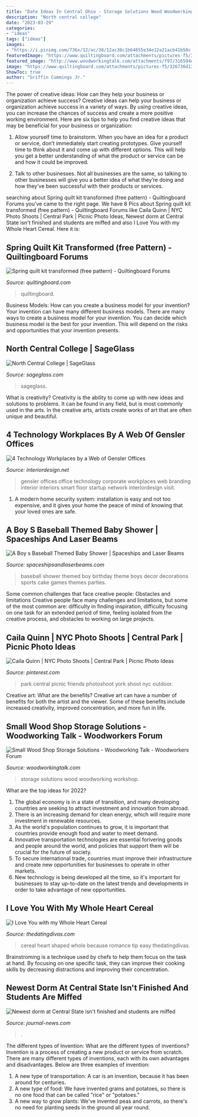 ```yaml
---
title: "Date Ideas In Central Ohio - Storage Solutions Wood Woodworking Workshop"
description: "North central college"
date: "2023-03-29"
categories:
- "ideas"
tags: ["ideas"]
images:
- "https://i.pinimg.com/736x/12/ac/38/12ac38c1b64855e34e12a21acb41b50c.jpg"
featuredImage: "https://www.quiltingboard.com/attachments/pictures-f5/326736d1334068831-100_1027.jpg"
featured_image: "http://www.woodworkingtalk.com/attachments/f97/316594d1506023028-small-wood-shop-storage-solutions-ka8.jpg"
image: "https://www.quiltingboard.com/attachments/pictures-f5/326736d1334068831-100_1027.jpg"
ShowToc: true
author: "Griffin Cummings Jr."
---
```



The power of creative ideas: How can they help your business or organization achieve success?
Creative ideas can help your business or organization achieve success in a variety of ways. By using creative ideas, you can increase the chances of success and create a more positive working environment. Here are six tips to help you find creative ideas that may be beneficial for your business or organization:
1. Allow yourself time to brainstorm. When you have an idea for a product or service, don’t immediately start creating prototypes. Give yourself time to think about it and come up with different options. This will help you get a better understanding of what the product or service can be and how it could be improved.

2. Talk to other businesses. Not all businesses are the same, so talking to other businesses will give you a better idea of what they’re doing and how they’ve been successful with their products or services.

	

		
searching about Spring quilt kit transformed (free pattern) - Quiltingboard Forums you've came to the right page. We have 8 Pics about Spring quilt kit transformed (free pattern) - Quiltingboard Forums like Caila Quinn | NYC Photo Shoots | Central Park | Picnic Photo Ideas, Newest dorm at Central State isn&#039;t finished and students are miffed and also I Love You with my Whole Heart Cereal. Here it is:
		
    
## Spring Quilt Kit Transformed (free Pattern) - Quiltingboard Forums

<img loading=lazy src="https://www.quiltingboard.com/attachments/pictures-f5/326736d1334068831-100_1027.jpg" onerror="this.onerror=null;this.src='https://tse2.mm.bing.net/th?id=OIP.8Fep5DrgLQXkX00M8_SnnAHaFj&amp;pid=15.1';" alt="Spring quilt kit transformed (free pattern) - Quiltingboard Forums">

_Source: quiltingboard.com_

>quiltingboard. 

	

Business Models: How can you create a business model for your invention?
Your invention can have many different business models. There are many ways to create a business model for your invention. You can decide which business model is the best for your invention. This will depend on the risks and opportunities that your invention presents.

    
## North Central College | SageGlass

<img loading=lazy src="https://www.sageglass.com/sites/default/files/portfolio-ncc3.jpg" onerror="this.onerror=null;this.src='https://tse2.mm.bing.net/th?id=OIP.F7I4PJv2YIrl_wNcybN8RwHaEK&amp;pid=15.1';" alt="North Central College | SageGlass">

_Source: sageglass.com_

>sageglass. 

	

What is creativity?
Creativity is the ability to come up with new ideas and solutions to problems. It can be found in any field, but is most commonly used in the arts. In the creative arts, artists create works of art that are often unique and beautiful.

    
## 4 Technology Workplaces By A Web Of Gensler Offices

<img loading=lazy src="https://d4qwptktddc5f.cloudfront.net/photos/44/65628-11176-bottlerocket-gensler-offices-1115(1).jpg" onerror="this.onerror=null;this.src='https://tse4.mm.bing.net/th?id=OIP.juY823N8uKJa4EOWko1HvAHaFj&amp;pid=15.1';" alt="4 Technology Workplaces by a Web of Gensler Offices">

_Source: interiordesign.net_

>gensler offices office technology corporate workplaces web branding interior interiors smart floor startup network interiordesign visit. 

	

1. A modern home security system: installation is easy and not too expensive, and it gives your home the peace of mind of knowing that your loved ones are safe. 

    
## A Boy S Baseball Themed Baby Shower | Spaceships And Laser Beams

<img loading=lazy src="https://spaceshipsandlaserbeams.com/wp-content/uploads/2015/09/boys-baseball-themed-baby-shower-ideas.jpg" onerror="this.onerror=null;this.src='https://tse4.mm.bing.net/th?id=OIP.Wlvc6REBnLUjucq224kDzwHaKl&amp;pid=15.1';" alt="A Boy s Baseball Themed Baby Shower | Spaceships and Laser Beams">

_Source: spaceshipsandlaserbeams.com_

>baseball shower themed boy birthday theme boys decor decorations sports cake games themes parties. 

	

Some common challenges that face creative people: Obstacles and limitations
Creative people face many challenges and limitations, but some of the most common are: difficulty in finding inspiration, difficulty focusing on one task for an extended period of time, feeling isolated from the creative process, and obstacles to working on large projects.

    
## Caila Quinn | NYC Photo Shoots | Central Park | Picnic Photo Ideas

<img loading=lazy src="https://i.pinimg.com/736x/12/ac/38/12ac38c1b64855e34e12a21acb41b50c.jpg" onerror="this.onerror=null;this.src='https://tse1.mm.bing.net/th?id=OIP.WySFo8hHizYGdsPyZFkJkwHaJQ&amp;pid=15.1';" alt="Caila Quinn | NYC Photo Shoots | Central Park | Picnic Photo Ideas">

_Source: pinterest.com_

>park central picnic friends photoshoot york shoot nyc outdoor. 

	

Creative art: What are the benefits?
Creative art can have a number of benefits for both the artist and the viewer. Some of these benefits include increased creativity, improved concentration, and more fun in life.

    
## Small Wood Shop Storage Solutions - Woodworking Talk - Woodworkers Forum

<img loading=lazy src="http://www.woodworkingtalk.com/attachments/f97/316594d1506023028-small-wood-shop-storage-solutions-ka8.jpg" onerror="this.onerror=null;this.src='https://tse2.mm.bing.net/th?id=OIP.gSBi7Cvt1ofJOjPtfAOyTgAAAA&amp;pid=15.1';" alt="Small Wood Shop Storage Solutions - Woodworking Talk - Woodworkers Forum">

_Source: woodworkingtalk.com_

>storage solutions wood woodworking workshop. 

	

What are the top ideas for 2022?
1. The global economy is in a state of transition, and many developing countries are seeking to attract investment and innovation from abroad.
2. There is an increasing demand for clean energy, which will require more investment in renewable resources.
3. As the world's population continues to grow, it is important that countries provide enough food and water to meet demand.
4. Innovative transportation technologies are essential forivering goods and people around the world, and policies that support them will be crucial for the future of society.
5. To secure international trade, countries must improve their infrastructure and create new opportunities for businesses to operate in other markets.
6. New technology is being developed all the time, so it's important for businesses to stay up-to-date on the latest trends and developments in order to take advantage of new opportunities.

    
## I Love You With My Whole Heart Cereal

<img loading=lazy src="http://cf.thedatingdivas.com/wp-content/uploads/2013/03/Heart-Shaped-Cereal.jpg" onerror="this.onerror=null;this.src='https://tse3.mm.bing.net/th?id=OIP.VywrGSc9hdt3Fum2bA6qZQHaHa&amp;pid=15.1';" alt="I Love You with my Whole Heart Cereal">

_Source: thedatingdivas.com_

>cereal heart shaped whole because romance tip easy thedatingdivas. 

	

Brainstroming is a technique used by chefs to help them focus on the task at hand. By focusing on one specific task, they can improve their cooking skills by decreasing distractions and improving their concentration.

    
## Newest Dorm At Central State Isn&#039;t Finished And Students Are Miffed

<img loading=lazy src="https://www.journal-news.com/resizer/6GBfVWsiBWQXhyQ5cX8dzkIwpJY=/1200x630/d1xee2ssey3x9d.cloudfront.net/07-09-2020/t_808e4f9ee1bc41b09f4009e8cc50c6f2_name_A2AB9EA6FC954BD793FAC5253EBA7348.jpg" onerror="this.onerror=null;this.src='https://tse2.mm.bing.net/th?id=OIP.E-uG9fVaYSQzZ_FT3VLMAQHaD4&amp;pid=15.1';" alt="Newest dorm at Central State isn&#039;t finished and students are miffed">

_Source: journal-news.com_

>. 

	

The different types of Invention: What are the different types of inventions?
Invention is a process of creating a new product or service from scratch. There are many different types of inventions, each with its own advantages and disadvantages. Below are three examples of invention:
1) A new type of transportation: A car is an invention, because it has been around for centuries. 
2) A new type of food: We have invented grains and potatoes, so there is no one food that can be called "rice" or "potatoes." 
3) A new way to grow plants: We've invented peas and carrots, so there's no need for planting seeds in the ground all year round.


